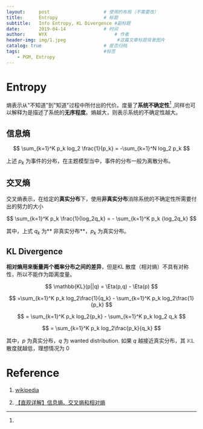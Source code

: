 ```yaml
---
layout:     post   				    # 使用的布局（不需要改）
title:      Entropy 				# 标题 
subtitle:   Info Entropy, KL Divergence #副标题
date:       2019-04-14 				# 时间
author:     WYX 						# 作者
header-img: img/1.jpeg	                 #这篇文章标题背景图片
catalog: true 						# 是否归档
tags:								#标签
    - PGM, Entropy
---
```


# Entropy 

熵表示从"不知道"到"知道"过程中所付出的代价。度量了**系统不确定性**[^<sup>1</sup>] ,同样也可以解释为是描述了系统的**无序程度**。熵越大，则表示系统的不确定性越大。



## 信息熵


$$
\sum_{k=1}^K p_k log_2 \frac{1}{p_k} = -\sum_{k=1}^N log_2 p_k
$$



上述 $p_k$ 为事件的分布，在主题模型当中，事件的分布一般为离散分布。

## 交叉熵



交叉熵表示，在给定的**真实分布**下，使用**非真实分布**消除系统的不确定性所需要付出的努力的大小


$$
\sum_{k=1}^K p_k \frac{1}{log_2q_k} = - \sum_{k=1}^K p_k {log_2q_k}
$$


其中，上式 $q_k$ 为** 非真实分布**，$p_k$ 为真实分布。

## KL Divergence



**相对熵用来衡量两个概率分布之间的差异**，但是KL 散度（相对熵）不具有对称性，所以不能作为距离度量。


$$
\mathbb{KL}(p||q) = \Eta(p,q) - \Eta(p)
$$

$$
=\sum_{k=1}^K p_k log_2\frac{1}{q_k} - \sum_{k=1}^K p_k log_2\frac{1}{p_k}
$$

$$
= \sum_{k=1}^K p_k log_2{p_k} - \sum_{k=1}^K p_k log_2 q_k
$$

$$
= \sum_{k=1}^K p_k log_2\frac{p_k}{q_k}
$$



其中，$p$ 为真实分布，$q$ 为 wanted distribution. 如果 $q$ 越接近真实分布，其 $\mathbb{KL}$ 散度就越低，理想情况为 0

# Reference

1. [wikipedia](<https://zh.wikipedia.org/wiki/%E7%86%B5_(%E4%BF%A1%E6%81%AF%E8%AE%BA)>)

2. [【直观详解】信息熵、交叉熵和相对熵](<https://charlesliuyx.github.io/2017/09/11/%E4%BB%80%E4%B9%88%E6%98%AF%E4%BF%A1%E6%81%AF%E7%86%B5%E3%80%81%E4%BA%A4%E5%8F%89%E7%86%B5%E5%92%8C%E7%9B%B8%E5%AF%B9%E7%86%B5/>)



[^<sup>1</sup>]: 
